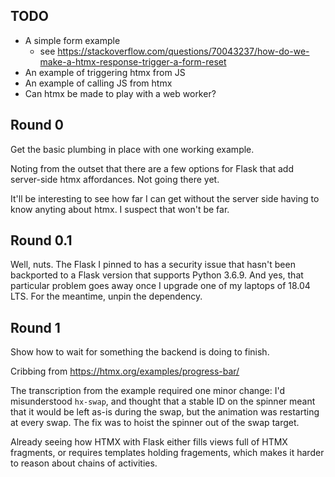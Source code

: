 ## TODO

  * A simple form example
    - see https://stackoverflow.com/questions/70043237/how-do-we-make-a-htmx-response-trigger-a-form-reset
  * An example of triggering htmx from JS
  * An example of calling JS from htmx
  * Can htmx be made to play with a web worker?

## Round 0

Get the basic plumbing in place with one working example.

Noting from the outset that there are a few options for Flask
that add server-side htmx affordances. Not going there yet.

It'll be interesting to see how far I can get without the
server side having to know anyting about htmx. I suspect
that won't be far.

## Round 0.1

Well, nuts. The Flask I pinned to has a security issue that
hasn't been backported to a Flask version that supports Python 3.6.9.
And yes, that particular problem goes away once I upgrade one of my laptops of 18.04 LTS.
For the meantime, unpin the dependency.

## Round 1

Show how to wait for something the backend is doing to finish.

Cribbing from https://htmx.org/examples/progress-bar/

The transcription from the example required one minor change:
I'd misunderstood `hx-swap`, and thought that a stable ID on the spinner
meant that it would be left as-is during the swap, but the animation was
restarting at every swap. The fix was to hoist the spinner out
of the swap target.

Already seeing how HTMX with Flask either fills views full of HTMX fragments,
or requires templates holding fragements, which makes it harder to
reason about chains of activities.

